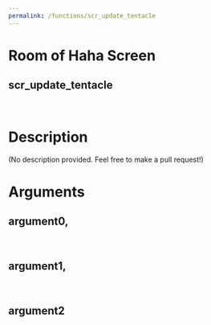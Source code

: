 ```yaml
---
permalink: /functions/scr_update_tentacle
---
```

# Room of Haha Screen  
## scr_update_tentacle  
&nbsp;  
# Description  
(No description provided. Feel free to make a pull request!) 
&nbsp;  
# Arguments
## argument0, 

&nbsp;  
## argument1, 

&nbsp;  
## argument2

&nbsp;  


